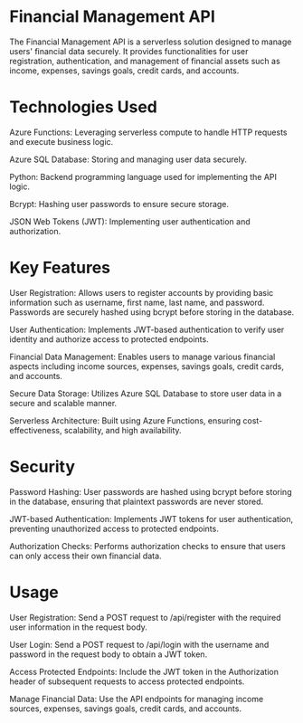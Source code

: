 # Financial Management API

The Financial Management API is a serverless solution designed to manage users' financial data securely. It provides functionalities for user registration, authentication, and management of financial assets such as income, expenses, savings goals, credit cards, and accounts.

# Technologies Used
Azure Functions: Leveraging serverless compute to handle HTTP requests and execute business logic.

Azure SQL Database: Storing and managing user data securely.

Python: Backend programming language used for implementing the API logic.

Bcrypt: Hashing user passwords to ensure secure storage.

JSON Web Tokens (JWT): Implementing user authentication and authorization.

# Key Features
User Registration: Allows users to register accounts by providing basic information such as username, first name, last name, and password. Passwords are securely hashed using bcrypt before storing in the database.

User Authentication: Implements JWT-based authentication to verify user identity and authorize access to protected endpoints.

Financial Data Management: Enables users to manage various financial aspects including income sources, expenses, savings goals, credit cards, and accounts.

Secure Data Storage: Utilizes Azure SQL Database to store user data in a secure and scalable manner.

Serverless Architecture: Built using Azure Functions, ensuring cost-effectiveness, scalability, and high availability.

# Security
Password Hashing: User passwords are hashed using bcrypt before storing in the database, ensuring that plaintext passwords are never stored.

JWT-based Authentication: Implements JWT tokens for user authentication, preventing unauthorized access to protected endpoints.

Authorization Checks: Performs authorization checks to ensure that users can only access their own financial data.

# Usage
User Registration: Send a POST request to /api/register with the required user information in the request body.

User Login: Send a POST request to /api/login with the username and password in the request body to obtain a JWT token.

Access Protected Endpoints: Include the JWT token in the Authorization header of subsequent requests to access protected endpoints.

Manage Financial Data: Use the API endpoints for managing income sources, expenses, savings goals, credit cards, and accounts.

